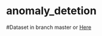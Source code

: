 # anomaly_detetion
#Dataset in branch master
or [Here](https://www.kaggle.com/datasets/thomasdubail/screwanomalies-detection)
